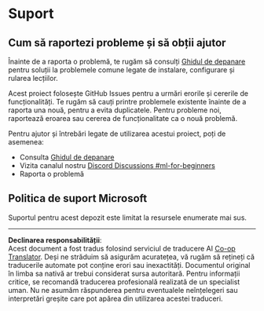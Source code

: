 <!--
CO_OP_TRANSLATOR_METADATA:
{
  "original_hash": "09623d7343ff1c26ff4f198c1b2d3176",
  "translation_date": "2025-10-03T12:24:40+00:00",
  "source_file": "SUPPORT.md",
  "language_code": "ro"
}
-->
# Suport
## Cum să raportezi probleme și să obții ajutor  

Înainte de a raporta o problemă, te rugăm să consulți [Ghidul de depanare](TROUBLESHOOTING.md) pentru soluții la problemele comune legate de instalare, configurare și rularea lecțiilor.

Acest proiect folosește GitHub Issues pentru a urmări erorile și cererile de funcționalități. Te rugăm să cauți printre problemele existente înainte de a raporta una nouă, pentru a evita duplicatele. Pentru probleme noi, raportează eroarea sau cererea de funcționalitate ca o nouă problemă.

Pentru ajutor și întrebări legate de utilizarea acestui proiect, poți de asemenea:
- Consulta [Ghidul de depanare](TROUBLESHOOTING.md)
- Vizita canalul nostru [Discord Discussions #ml-for-beginners](https://aka.ms/foundry/discord)
- Raporta o problemă

## Politica de suport Microsoft  

Suportul pentru acest depozit este limitat la resursele enumerate mai sus.

---

**Declinarea responsabilității**:  
Acest document a fost tradus folosind serviciul de traducere AI [Co-op Translator](https://github.com/Azure/co-op-translator). Deși ne străduim să asigurăm acuratețea, vă rugăm să rețineți că traducerile automate pot conține erori sau inexactități. Documentul original în limba sa nativă ar trebui considerat sursa autoritară. Pentru informații critice, se recomandă traducerea profesională realizată de un specialist uman. Nu ne asumăm răspunderea pentru eventualele neînțelegeri sau interpretări greșite care pot apărea din utilizarea acestei traduceri.